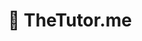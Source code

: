 ---
title: "📗 TheTutor.me"
snippet: "TheTutor.me is an EdTech platform that connects students with tutors. The platform comprises of 4 web apps and a website."
isDraft: false
image: {
    src: "/src/assets/project/thetutor/cover.png",
    alt: "Screenshots of TheTutor's Dashboard",
}
category: "Multi-App Platform"
isFeatured: true
tags: [React, Redux, TypeScript, Bootstrap]
liveUrl: "https://thetutor.me/"
repoUrl: ""
releaseDate: "2023-06-15 20:00"
---